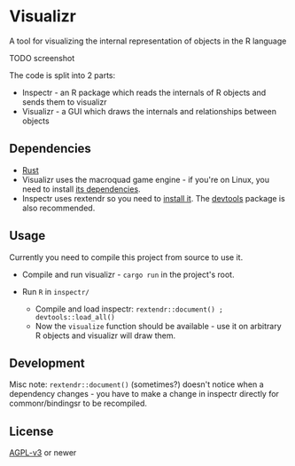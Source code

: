 # Visualizr

A tool for visualizing the internal representation of objects in the R language

TODO screenshot

The code is split into 2 parts:

- Inspectr - an R package which reads the internals of R objects and sends them to visualizr
- Visualizr - a GUI which draws the internals and relationships between objects

## Dependencies

- [Rust](https://www.rust-lang.org/learn/get-started)
- Visualizr uses the macroquad game engine - if you're on Linux, you need to install [its dependencies](https://github.com/not-fl3/macroquad#linux).
- Inspectr uses rextendr so you need to [install it](https://github.com/extendr/rextendr#installation). The [devtools](https://github.com/r-lib/devtools) package is also recommended.

## Usage

Currently you need to compile this project from source to use it.

- Compile and run visualizr - `cargo run` in the project's root.
- Run `R` in `inspectr/`

  - Compile and load inspectr: `rextendr::document() ; devtools::load_all()`
  - Now the `visualize` function should be available - use it on arbitrary R objects and visualizr will draw them.

## Development

Misc note: `rextendr::document()` (sometimes?) doesn't notice when a dependency changes - you have to make a change in inspectr directly for commonr/bindingsr to be recompiled.

## License

[AGPL-v3](LICENSE) or newer
